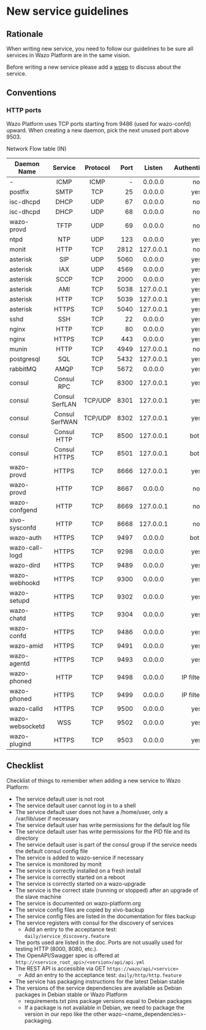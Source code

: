 # New service guidelines

## Rationale

When writing new service, you need to follow our guidelines to be sure all services in Wazo Platform are in the same vision.

Before writing a new service please add a [wpep](https://github.com/wazo-platform/wpep) to discuss about the service.

## Conventions

### HTTP ports

Wazo Platform uses TCP ports starting from 9486 (used for wazo-confd) upward. When creating a new daemon, pick the next unused port above 9503.

Network Flow table (IN)

| Daemon Name    | Service      | Protocol | Port  | Listen     | Authentication  | Enabled |
| -------------- |:------------:|:--------:| -----:|:----------:|:---------------:|:-------:|
| -              |ICMP          |ICMP      |  -    | 0.0.0.0    | no              | yes     |
|postfix         |SMTP          |TCP       | 25    | 0.0.0.0    | yes             | yes     |
|isc-dhcpd       |DHCP          |UDP       | 67    | 0.0.0.0    | no              | no      |
|isc-dhcpd       |DHCP          |UDP       | 68    | 0.0.0.0    | no              | no      |
|wazo-provd      |TFTP          |UDP       | 69    | 0.0.0.0    | no              | yes     |
|ntpd            |NTP           |UDP       | 123   | 0.0.0.0    | yes             | yes     |
|monit           |HTTP          |TCP       | 2812  | 127.0.0.1  | no              | yes     |
|asterisk        |SIP           |UDP       | 5060  | 0.0.0.0    | yes             | yes     |
|asterisk        |IAX           |UDP       | 4569  | 0.0.0.0    | yes             | yes     |
|asterisk        |SCCP          |TCP       | 2000  | 0.0.0.0    | yes             | yes     |
|asterisk        |AMI           |TCP       | 5038  | 127.0.0.1  | yes             | yes     |
|asterisk        |HTTP          |TCP       | 5039  | 127.0.0.1  | yes             | yes     |
|asterisk        |HTTPS         |TCP       | 5040  | 127.0.0.1  | yes             | yes     |
|sshd            |SSH           |TCP       | 22    | 0.0.0.0    | yes             | yes     |
|nginx           |HTTP          |TCP       | 80    | 0.0.0.0    | yes             | yes     |
|nginx           |HTTPS         |TCP       | 443   | 0.0.0.0    | yes             | yes     |
|munin           |HTTP          |TCP       | 4949  | 127.0.0.1  | no              | yes     |
|postgresql      |SQL           |TCP       | 5432  | 127.0.0.1  | yes             | yes     |
|rabbitMQ        |AMQP          |TCP       | 5672  | 0.0.0.0    | yes             | yes     |
|consul          |Consul RPC    |TCP       | 8300  | 127.0.0.1  | yes             | yes     |
|consul          |Consul SerfLAN|TCP/UDP   | 8301  | 127.0.0.1  | yes             | yes     |
|consul          |Consul SerfWAN|TCP/UDP   | 8302  | 127.0.0.1  | yes             | yes     |
|consul          |Consul HTTP   |TCP       | 8500  | 127.0.0.1  | both            | yes     |
|consul          |Consul HTTPS  |TCP       | 8501  | 127.0.0.1  | both            | yes     |
|wazo-provd      |HTTPS         |TCP       | 8666  | 127.0.0.1  | yes             | yes     |
|wazo-provd      |HTTP          |TCP       | 8667  | 0.0.0.0    | no              | yes     |
|wazo-confgend   |HTTP          |TCP       | 8669  | 127.0.0.1  | no              | yes     |
|xivo-sysconfd   |HTTP          |TCP       | 8668  | 127.0.0.1  | no              | yes     |
|wazo-auth       |HTTPS         |TCP       | 9497  | 0.0.0.0    | both            | yes     |
|wazo-call-logd  |HTTPS         |TCP       | 9298  | 0.0.0.0    | yes             | yes     |
|wazo-dird       |HTTPS         |TCP       | 9489  | 0.0.0.0    | yes             | yes     |
|wazo-webhookd   |HTTPS         |TCP       | 9300  | 0.0.0.0    | yes             | yes     |
|wazo-setupd     |HTTPS         |TCP       | 9302  | 0.0.0.0    | yes             | yes     |
|wazo-chatd      |HTTPS         |TCP       | 9304  | 0.0.0.0    | yes             | yes     |
|wazo-confd      |HTTPS         |TCP       | 9486  | 0.0.0.0    | yes             | yes     |
|wazo-amid       |HTTPS         |TCP       | 9491  | 0.0.0.0    | yes             | yes     |
|wazo-agentd     |HTTPS         |TCP       | 9493  | 0.0.0.0    | yes             | yes     |
|wazo-phoned     |HTTP          |TCP       | 9498  | 0.0.0.0    | IP filtering    | yes     |
|wazo-phoned     |HTTPS         |TCP       | 9499  | 0.0.0.0    | IP filtering    | yes     |
|wazo-calld      |HTTPS         |TCP       | 9500  | 0.0.0.0    | yes             | yes     |
|wazo-websocketd |WSS           |TCP       | 9502  | 0.0.0.0    | yes             | yes     |
|wazo-plugind    |HTTPS         |TCP       | 9503  | 0.0.0.0    | yes             | yes     |

## Checklist

Checklist of things to remember when adding a new service to Wazo Platform:

- The service default user is not root
- The service default user cannot log in to a shell
- The service default user does not have a /home/user, only a /var/lib/user if necessary
- The service default user has write permissions for the default log file
- The service default user has write permissions for the PID file and its directory
- The service default user is part of the consul group if the service needs the default consul config file
- The service is added to wazo-service if necessary
- The service is monitored by monit
- The service is correctly installed on a fresh install
- The service is correctly started on a reboot
- The service is correctly started on a wazo-upgrade
- The service is the correct state (running or stopped) after an upgrade of the slave machine
- The service is documented on wazo-platform.org
- The service config files are copied by xivo-backup
- The service config files are listed in the documentation for files backup
- The service registers with consul for the discovery of services
  - Add an entry to the acceptance test: `daily/service_discovery.feature`
- The ports used are listed in the doc. Ports are not usually used for testing HTTP (8000, 8080, etc.).
- The OpenAPI/Swagger spec is offered at `http://<service_root_api>/<version>/api/api.yml`
- The REST API is accessible via GET `https://wazo/api/<service>`
  - Add an entry to the acceptance test: `daily/http/http.feature`
- The service has packaging instructions for the latest Debian stable
- The versions of the service dependencies are available as Debian packages in Debian stable or Wazo Platform
  - requirements.txt pins package versions equal to Debian packages
  - If a package is not available in Debian, we need to package the version in our repo like the other wazo-<name_dependencies>-packaging.
